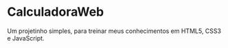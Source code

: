 # CalculadoraWeb
Um projetinho simples, para treinar meus conhecimentos em HTML5, CSS3 e JavaScript.
